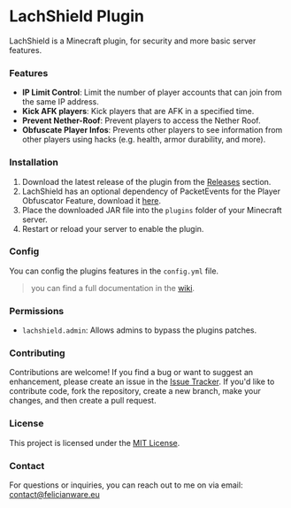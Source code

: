 # LachShield Plugin
LachShield is a Minecraft plugin, for security and more basic server features.

### Features
- **IP Limit Control**: Limit the number of player accounts that can join from the same IP address.
- **Kick AFK players**: Kick players that are AFK in a specified time.
- **Prevent Nether-Roof**: Prevent players to access the Nether Roof.
- **Obfuscate Player Infos**: Prevents other players to see information from other players using hacks (e.g. health, armor durability, and more).

### Installation
1. Download the latest release of the plugin from the [Releases](https://github.com/LachCrafter/LachShield/releases) section.
2. LachShield has an optional dependency of PacketEvents for the Player Obfuscator Feature, download it [here](https://modrinth.com/plugin/packetevents/versions).
3. Place the downloaded JAR file into the `plugins` folder of your Minecraft server.
4. Restart or reload your server to enable the plugin.

### Config
You can config the plugins features in the `config.yml` file.
> you can find a full documentation in the [wiki](https://github.com/LachCrafter/LachShield/wiki/Configuration).

### Permissions
- `lachshield.admin`: Allows admins to bypass the plugins patches.

### Contributing
Contributions are welcome! If you find a bug or want to suggest an enhancement, please create an issue in the [Issue Tracker](https://github.com/LachCrafter/LachShield/issues). If you'd like to contribute code, fork the repository, create a new branch, make your changes, and then create a pull request.

### License
This project is licensed under the [MIT License](https://github.com/LachCrafter/LachShield/blob/master/LICENSE).

### Contact
For questions or inquiries, you can reach out to me on via email: [contact@felicianware.eu](mailto:contact@felicianware.eu)